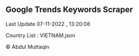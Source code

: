 

## Google Trends Keywords Scraper 
 
Last Update 07-11-2022 , 13:20:08

Country List :
VIETNAM.json



© Abdul Muttaqin 
